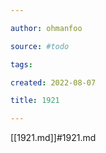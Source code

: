 ```yaml
---

author: ohmanfoo

source: #todo

tags: 

created: 2022-08-07

title: 1921

---
```

[[1921.md]]#1921.md